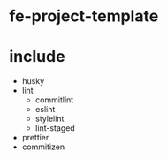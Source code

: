 # fe-project-template

# include
- husky
- lint
  - commitlint
  - eslint
  - stylelint
  - lint-staged
- prettier
- commitizen
  